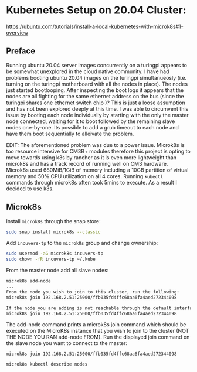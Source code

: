 # Kubernetes Setup on 20.04 Cluster:
https://ubuntu.com/tutorials/install-a-local-kubernetes-with-microk8s#1-overview

## Preface
Running ubuntu 20.04 server images concurrently on a turingpi appears to be somewhat unexplored in the cloud native community. I have had problems booting ubuntu 20.04 images on the turingpi simultanueosly (i.e. turning on the turingpi motherboard with all the nodes in place). The nodes just started bootlooping. After inspecting the boot logs it appears that the nodes are all fighting for the same ethernet address on the bus (since the turingpi shares one ethernet switch chip )? This is just a loose assumption and has not been explored deeply at this time. I was able to circumvent this issue by booting each node individually by starting with the only the master node connected, waiting for it to boot followed by the remaining slave nodes one-by-one. Its possible to add a grub timeout to each node and have them boot sequentially to alleivate the problem.

EDIT: The aforementioned problem was due to a power issue. Microk8s is too resource intensive for CM3B+ modules therefore this project is opting to move towards using k3s by rancher as it is even more lightweight than microk8s and has a track record of running well on CM3 hardware. Microk8s used 680MiB/1GiB of memory including a 10GB partition of virtual memory and 50% CPU utilization on all 4 cores. Running `kubectl` commands through microk8s often took 5mins to execute. As a result I decided to use k3s.

## Microk8s

Install `microk8s` through the snap store:
```bash
sudo snap install microk8s --classic
```

Add `incuvers-tp` to the `microk8s` group and change ownership:
```bash
sudo usermod -aG microk8s incuvers-tp
sudo chown -fR incuvers-tp ~/.kube
```

From the master node add all slave nodes:
```bash
microk8s add-node
...
From the node you wish to join to this cluster, run the following:
microk8s join 192.168.2.51:25000/ffb035fd4ffc68aa6fa4aed272344098

If the node you are adding is not reachable through the default interface you can use one of the following:
microk8s join 192.168.2.51:25000/ffb035fd4ffc68aa6fa4aed272344098
```
The add-node command prints a microk8s join command which should be executed on the MicroK8s instance that you wish to join to the cluster (NOT THE NODE YOU RAN add-node FROM). Run the displayed join command on the slave node you want to connect to the master:
```
microk8s join 192.168.2.51:25000/ffb035fd4ffc68aa6fa4aed272344098
```

```bash
microk8s kubectl describe nodes

```